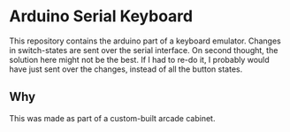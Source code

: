 # Arduino Serial Keyboard
This repository contains the arduino part of a keyboard emulator. Changes in switch-states are sent over the serial interface. 
On second thought, the solution here might not be the best. If I had to re-do it, I probably would have just sent over the changes, instead of all the button states.

## Why
This was made as part of a custom-built arcade cabinet.